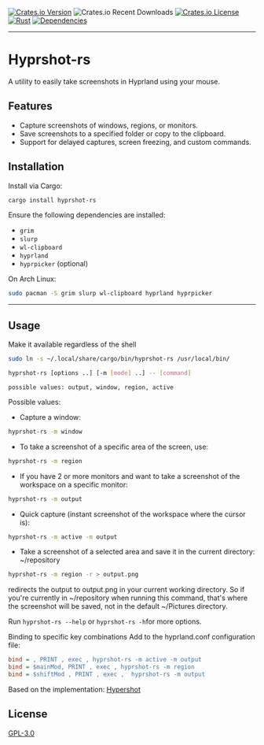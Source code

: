 [![Crates.io Version](https://img.shields.io/crates/v/hyprshot-rs.svg)](https://crates.io/crates/hyprshot-rs) ![Crates.io Recent Downloads](https://img.shields.io/crates/dr/hyprshot-rs?style=flat&color=green) [![Crates.io License](https://img.shields.io/crates/l/hyprshot-rs.svg)](https://crates.io/crates/hyprshot-rs) [![Rust](https://github.com/vremyavnikuda/hyprshot-rs/actions/workflows/rust.yml/badge.svg)](https://github.com/vremyavnikuda/hyprshot-rs/actions/workflows/rust.yml) [![Dependencies](https://deps.rs/repo/github/vremyavnikuda/hyprshot-rs/status.svg)](https://deps.rs/repo/github/vremyavnikuda/hyprshot-rs)
___
# Hyprshot-rs

A utility to easily take screenshots in Hyprland using your mouse.

## Features
- Capture screenshots of windows, regions, or monitors.
- Save screenshots to a specified folder or copy to the clipboard.
- Support for delayed captures, screen freezing, and custom commands.

## Installation

Install via Cargo:
```bash
cargo install hyprshot-rs
```

Ensure the following dependencies are installed:
- `grim`
- `slurp`
- `wl-clipboard`
- `hyprland`
- `hyprpicker` (optional)

On Arch Linux:
```bash
sudo pacman -S grim slurp wl-clipboard hyprland hyprpicker
```
___
## Usage
Make it available regardless of the shell
```bash
sudo ln -s ~/.local/share/cargo/bin/hyprshot-rs /usr/local/bin/
```

```bash
hyprshot-rs [options ..] [-m [mode] ..] -- [command]
```
```
possible values: output, window, region, active
```

Possible values:
- Capture a window:
```bash
hyprshot-rs -m window
```
- To take a screenshot of a specific area of the screen, use:
```bash
hyprshot-rs -m region
```
- If you have 2 or more monitors and want to take a screenshot of the workspace on a specific monitor: 
```bash
hyprshot-rs -m output
```
- Quick capture (instant screenshot of the workspace where the cursor is):
```bash
hyprshot-rs -m active -m output
```
- Take a screenshot of a selected area and save it in the current directory:
~/repository
```bash
hyprshot-rs -m region -r > output.png
```
redirects the output to output.png in your current working directory. So if you're currently in ~/repository when running this command, that's where the screenshot will be saved, not in the default ~/Pictures directory.


Run `hyprshot-rs --help` or `hyprshot-rs -h`for more options.

Binding to specific key combinations
Add to the hyprland.conf configuration file:
```cfg
bind = , PRINT , exec , hyprshot-rs -m active -m output
bind = $mainMod, PRINT , exec , hyprshot-rs -m region
bind = $shiftMod , PRINT , exec ,  hyprshot-rs -m output
```
Based on the implementation: [Hypershot](https://github.com/Gustash/Hyprshot)
## License
[GPL-3.0](LICENSE.md)
